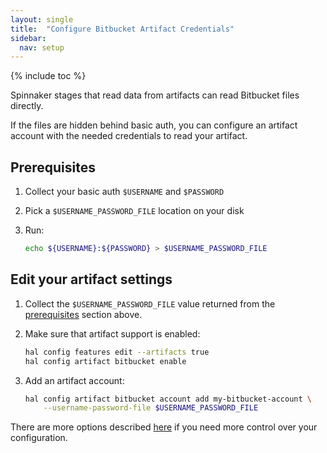 ```yaml
---
layout: single
title:  "Configure Bitbucket Artifact Credentials"
sidebar:
  nav: setup
---
```


{% include toc %}

Spinnaker stages that read data from artifacts can read Bitbucket files directly.

If the files are hidden behind basic auth, you can configure an artifact
account with the needed credentials to read your artifact.

## Prerequisites

1. Collect your basic auth `$USERNAME` and `$PASSWORD`
2. Pick a `$USERNAME_PASSWORD_FILE` location on your disk
3. Run:

   ```bash
   echo ${USERNAME}:${PASSWORD} > $USERNAME_PASSWORD_FILE
   ```

## Edit your artifact settings

1. Collect the `$USERNAME_PASSWORD_FILE` value returned from the
   [prerequisites](#prerequisites) section above.

2. Make sure that artifact support is enabled:

   ```bash
   hal config features edit --artifacts true
   hal config artifact bitbucket enable
   ```

3. Add an artifact account:

   ```bash
   hal config artifact bitbucket account add my-bitbucket-account \
       --username-password-file $USERNAME_PASSWORD_FILE
   ```

There are more options described
[here](/reference/halyard/commands#hal-config-artifact-bitbucket-account-edit)
if you need more control over your configuration.
